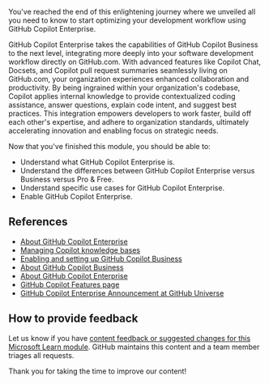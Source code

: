 You've reached the end of this enlightening journey where we unveiled all you need to know to start optimizing your development workflow using GitHub Copilot Enterprise.

GitHub Copilot Enterprise takes the capabilities of GitHub Copilot Business to the next level, integrating more deeply into your software development workflow directly on GitHub.com. With advanced features like Copilot Chat, Docsets, and Copilot pull request summaries seamlessly living on GitHub.com, your organization experiences enhanced collaboration and productivity. By being ingrained within your organization's codebase, Copilot applies internal knowledge to provide contextualized coding assistance, answer questions, explain code intent, and suggest best practices. This integration empowers developers to work faster, build off each other's expertise, and adhere to organization standards, ultimately accelerating innovation and enabling focus on strategic needs.

Now that you've finished this module, you should be able to:

- Understand what GitHub Copilot Enterprise is.
- Understand the differences between GitHub Copilot Enterprise versus Business versus Pro & Free.
- Understand specific use cases for GitHub Copilot Enterprise.
- Enable GitHub Copilot Enterprise.

## References

- [About GitHub Copilot Enterprise](https://docs.github.com/en/copilot/github-copilot-enterprise/overview/about-github-copilot-enterprise)
- [Managing Copilot knowledge bases](https://docs.github.com/en/enterprise-cloud@latest/copilot/managing-copilot/managing-github-copilot-in-your-organization/enhancing-copilot-for-your-organization/managing-copilot-knowledge-bases)
- [Enabling and setting up GitHub Copilot Business](https://docs.github.com/en/copilot/managing-copilot-business/enabling-and-setting-up-github-copilot-business)
- [About GitHub Copilot Business](https://docs.github.com/copilot/overview-of-github-copilot/about-github-copilot-for-business)
- [About GitHub Copilot Enterprise](https://docs.github.com/en/copilot/github-copilot-enterprise/overview/about-github-copilot-enterprise)
- [GitHub Copilot Features page](https://github.com/features/copilot)
- [GitHub Copilot Enterprise Announcement at GitHub Universe](https://github.blog/2023-11-08-universe-2023-copilot-transforms-github-into-the-ai-powered-developer-platform/)

## How to provide feedback

Let us know if you have [content feedback or suggested changes for this Microsoft Learn module](https://github.com/githubpartners/microsoft-learn/issues/new/choose). GitHub maintains this content and a team member triages all requests.

Thank you for taking the time to improve our content!
